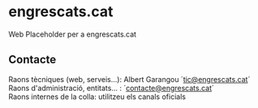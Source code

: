 # engrescats.cat
Web Placeholder per a engrescats.cat


## Contacte
Raons tècniques (web, serveis...): Albert Garangou ´tic@engrescats.cat´  
Raons d'administració, entitats... : ´contacte@engrescats.cat´  
Raons internes de la colla: utilitzeu els canals oficials
